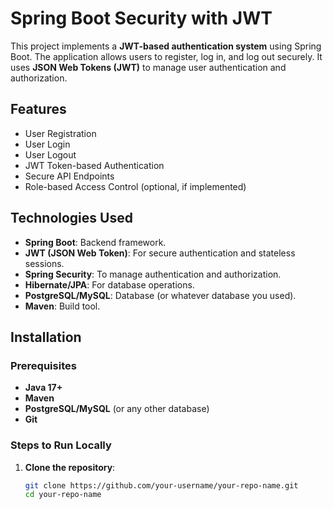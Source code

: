 # Spring Boot Security with JWT

This project implements a **JWT-based authentication system** using Spring Boot. The application allows users to register, log in, and log out securely. It uses **JSON Web Tokens (JWT)** to manage user authentication and authorization.

## Features
- User Registration
- User Login
- User Logout
- JWT Token-based Authentication
- Secure API Endpoints
- Role-based Access Control (optional, if implemented)

## Technologies Used
- **Spring Boot**: Backend framework.
- **JWT (JSON Web Token)**: For secure authentication and stateless sessions.
- **Spring Security**: To manage authentication and authorization.
- **Hibernate/JPA**: For database operations.
- **PostgreSQL/MySQL**: Database (or whatever database you used).
- **Maven**: Build tool.

## Installation

### Prerequisites
- **Java 17+**
- **Maven**
- **PostgreSQL/MySQL** (or any other database)
- **Git**

### Steps to Run Locally
1. **Clone the repository**:
   ```bash
   git clone https://github.com/your-username/your-repo-name.git
   cd your-repo-name
